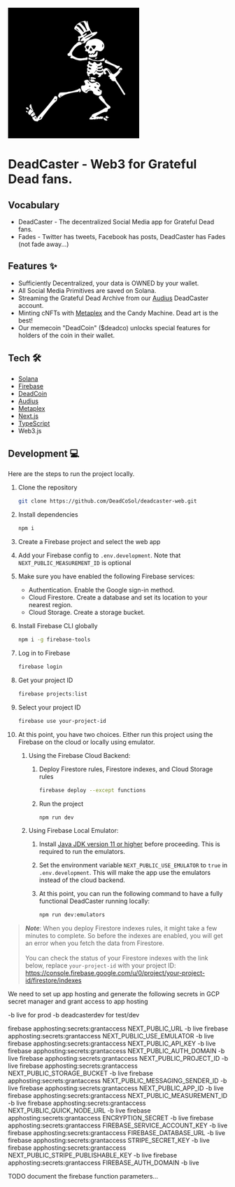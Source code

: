 ![deadcaster.png](public%2Fdeadcaster.png)
<br />

<h1>
  DeadCaster - Web3 for Grateful Dead fans.
</h1>

## Vocabulary
- DeadCaster - The decentralized Social Media app for Grateful Dead fans.
- Fades - Twitter has tweets, Facebook has posts, DeadCaster has Fades (not fade away...)

## Features ✨
- Sufficiently Decentralized, your data is OWNED by your wallet.
- All Social Media Primitives are saved on Solana.
- Streaming the Grateful Dead Archive from our [Audius](https://audius.org) DeadCaster account.
- Minting cNFTs with [Metaplex](https://www.metaplex.com/) and the Candy Machine.  Dead art is the best!
- Our memecoin "DeadCoin" ($deadco) unlocks special features for holders of the coin in their wallet.

## Tech 🛠
- [Solana](https://solana.com/)
- [Firebase](https://firebase.google.com)
- [DeadCoin](https://twitter.com/DeadCoSol)
- [Audius](https://audius.org/)
- [Metaplex](https://www.metaplex.com/)
- [Next.js](https://nextjs.org)
- [TypeScript](https://www.typescriptlang.org)
- Web3.js


## Development 💻

Here are the steps to run the project locally.

1. Clone the repository

   ```bash
   git clone https://github.com/DeadCoSol/deadcaster-web.git
   ```

1. Install dependencies

   ```bash
   npm i
   ```

1. Create a Firebase project and select the web app

1. Add your Firebase config to `.env.development`. Note that `NEXT_PUBLIC_MEASUREMENT_ID` is optional

1. Make sure you have enabled the following Firebase services:

   - Authentication. Enable the Google sign-in method.
   - Cloud Firestore. Create a database and set its location to your nearest region. 
   - Cloud Storage. Create a storage bucket.

1. Install Firebase CLI globally

   ```bash
   npm i -g firebase-tools
   ```

1. Log in to Firebase

   ```bash
   firebase login
   ```

1. Get your project ID

   ```bash
   firebase projects:list
   ```

1. Select your project ID

   ```bash
   firebase use your-project-id
   ```

1. At this point, you have two choices. Either run this project using the Firebase on the cloud or locally using emulator.

   1. Using the Firebase Cloud Backend:

      1. Deploy Firestore rules, Firestore indexes, and Cloud Storage rules

         ```bash
         firebase deploy --except functions
         ```

      1. Run the project

         ```bash
         npm run dev
         ```

   1. Using Firebase Local Emulator:

      1. Install [Java JDK version 11 or higher](https://jdk.java.net/) before proceeding. This is required to run the emulators.

      1. Set the environment variable `NEXT_PUBLIC_USE_EMULATOR` to `true` in `.env.development`. This will make the app use the emulators instead of the cloud backend.

      1. At this point, you can run the following command to have a fully functional DeadCaster running locally:

         ```bash
         npm run dev:emulators
         ```

> **_Note_**: When you deploy Firestore indexes rules, it might take a few minutes to complete. So before the indexes are enabled, you will get an error when you fetch the data from Firestore.<br><br>You can check the status of your Firestore indexes with the link below, replace `your-project-id` with your project ID: https://console.firebase.google.com/u/0/project/your-project-id/firestore/indexes

We need to set up app hosting and generate the following secrets in GCP secret manager and grant access to app hosting

-b live for prod -b deadcasterdev for test/dev

firebase apphosting:secrets:grantaccess NEXT_PUBLIC_URL -b live
firebase apphosting:secrets:grantaccess NEXT_PUBLIC_USE_EMULATOR -b live
firebase apphosting:secrets:grantaccess NEXT_PUBLIC_API_KEY -b live
firebase apphosting:secrets:grantaccess NEXT_PUBLIC_AUTH_DOMAIN -b live
firebase apphosting:secrets:grantaccess NEXT_PUBLIC_PROJECT_ID -b live
firebase apphosting:secrets:grantaccess NEXT_PUBLIC_STORAGE_BUCKET -b live
firebase apphosting:secrets:grantaccess NEXT_PUBLIC_MESSAGING_SENDER_ID -b live
firebase apphosting:secrets:grantaccess NEXT_PUBLIC_APP_ID -b live
firebase apphosting:secrets:grantaccess NEXT_PUBLIC_MEASUREMENT_ID -b live
firebase apphosting:secrets:grantaccess NEXT_PUBLIC_QUICK_NODE_URL -b live
firebase apphosting:secrets:grantaccess ENCRYPTION_SECRET -b live
firebase apphosting:secrets:grantaccess FIREBASE_SERVICE_ACCOUNT_KEY -b live
firebase apphosting:secrets:grantaccess FIREBASE_DATABASE_URL -b live
firebase apphosting:secrets:grantaccess STRIPE_SECRET_KEY -b live
firebase apphosting:secrets:grantaccess NEXT_PUBLIC_STRIPE_PUBLISHABLE_KEY -b live
firebase apphosting:secrets:grantaccess FIREBASE_AUTH_DOMAIN -b live

TODO document the firebase function parameters...